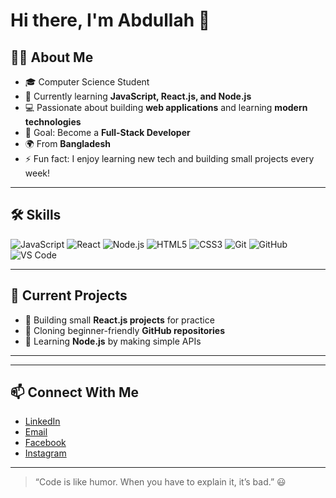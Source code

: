 # Hi there, I'm Abdullah 👋

## 👨‍💻 About Me
- 🎓 Computer Science Student  
- 🌱 Currently learning **JavaScript, React.js, and Node.js**  
- 💻 Passionate about building **web applications** and learning **modern technologies**  
- 🎯 Goal: Become a **Full-Stack Developer**  
- 🌍 From **Bangladesh**  
- ⚡ Fun fact: I enjoy learning new tech and building small projects every week!  

---

## 🛠 Skills
![JavaScript](https://img.shields.io/badge/JavaScript-F7DF1E?logo=javascript&logoColor=000&style=for-the-badge)
![React](https://img.shields.io/badge/React-61DAFB?logo=react&logoColor=000&style=for-the-badge)
![Node.js](https://img.shields.io/badge/Node.js-339933?logo=node.js&logoColor=fff&style=for-the-badge)
![HTML5](https://img.shields.io/badge/HTML5-E34F26?logo=html5&logoColor=fff&style=for-the-badge)
![CSS3](https://img.shields.io/badge/CSS3-1572B6?logo=css3&logoColor=fff&style=for-the-badge)
![Git](https://img.shields.io/badge/Git-F05032?logo=git&logoColor=fff&style=for-the-badge)
![GitHub](https://img.shields.io/badge/GitHub-181717?logo=github&logoColor=fff&style=for-the-badge)
![VS Code](https://img.shields.io/badge/VS_Code-0078d7?logo=visual-studio-code&logoColor=fff&style=for-the-badge)

---

## 📌 Current Projects
- 🔹 Building small **React.js projects** for practice  
- 🔹 Cloning beginner-friendly **GitHub repositories**  
- 🔹 Learning **Node.js** by making simple APIs  

---

---

## 📫 Connect With Me
- [LinkedIn](https://linkedin.com/in/your-username)  
- [Email](mailto:your-email@example.com)  
- [Facebook](https://facebook.com/your-username)  
- [Instagram](https://instagram.com/your-username)  

---

> “Code is like humor. When you have to explain it, it’s bad.” 😃
